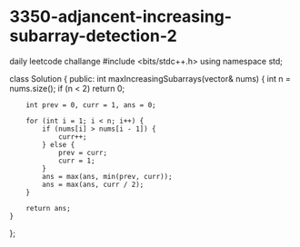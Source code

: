 # 3350-adjancent-increasing-subarray-detection-2
daily leetcode challange 
#include <bits/stdc++.h>
using namespace std;

class Solution {
public:
    int maxIncreasingSubarrays(vector<int>& nums) {
        int n = nums.size();
        if (n < 2) return 0;

        int prev = 0, curr = 1, ans = 0;

        for (int i = 1; i < n; i++) {
            if (nums[i] > nums[i - 1]) {
                curr++;
            } else {
                prev = curr;
                curr = 1;
            }
            ans = max(ans, min(prev, curr));
            ans = max(ans, curr / 2);
        }

        return ans;
    }
};
